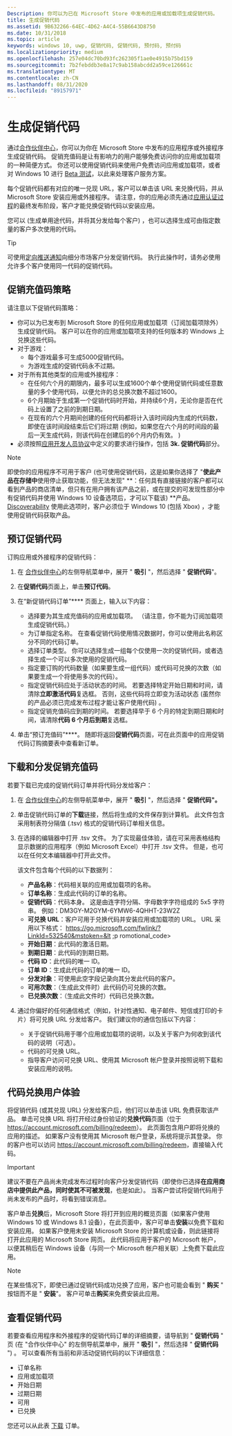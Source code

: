 ```yaml
---
Description: 你可以为已在 Microsoft Store 中发布的应用或加载项生成促销代码。
title: 生成促销代码
ms.assetid: 9B632266-64EC-4D62-A4C4-55B6643D8750
ms.date: 10/31/2018
ms.topic: article
keywords: windows 10, uwp, 促销代码, 促销代码, 预付码, 预付码
ms.localizationpriority: medium
ms.openlocfilehash: 257e04dc70bd93fc262305f1ae0e4915b75bd159
ms.sourcegitcommit: 7b2febddb3e8a17c9ab158abcdd2a59ce126661c
ms.translationtype: MT
ms.contentlocale: zh-CN
ms.lasthandoff: 08/31/2020
ms.locfileid: "89157971"
---
```

# <a name="generate-promotional-codes"></a>生成促销代码


通过[合作伙伴中心](https://partner.microsoft.com/dashboard)，你可以为你在 Microsoft Store 中发布的应用程序或外接程序生成促销代码。 促销充值码是让有影响力的用户能够免费访问你的应用或加载项的一种简便方式。 你还可以使用促销代码来使用户免费访问应用或加载项，或者对 Windows 10 进行 [Beta 测试](beta-testing-and-targeted-distribution.md)，以此来处理客户服务方案。 

每个促销代码都有对应的唯一兑现 URL，客户可以单击该 URL 来兑换代码，并从 Microsoft Store 安装应用或外接程序。  请注意，你的应用必须先通过[应用认证过程](the-app-certification-process.md)的最终发布阶段，客户才能兑换促销代码以安装应用。

您可以 (生成单用途代码，并将其分发给每个客户) ，也可以选择生成可由指定数量的客户多次使用的代码。

> [!TIP]
> 可使用[定向推送通知](send-push-notifications-to-your-apps-customers.md)向细分市场客户分发促销代码。 执行此操作时，请务必使用允许多个客户使用同一代码的促销代码。


## <a name="promotional-code-policies"></a>促销充值码策略

请注意以下促销代码策略：

-   你可以为已发布到 Microsoft Store 的任何应用或加载项（订阅加载项除外）生成促销代码。 客户可以在你的应用或加载项支持的任何版本的 Windows 上兑换这些代码。
-   对于游戏：
    - 每个游戏最多可生成5000促销代码。
    - 为游戏生成的促销代码永不过期。
- 对于所有其他类型的应用或外接程序：
    - 在任何六个月的期限内，最多可以生成1600个单个使用促销代码或任意数量的多个使用代码，以便允许的总兑换次数不超过1600。
    - 6个月期始于生成第一个促销代码时开始，并持续6个月，无论你是否在代码上设置了之前的到期日期。
    - 在现有的六个月期间创建的任何代码都将计入该时间段内生成的代码数，即使在该时间段结束后它们将过期 (例如，如果您在六个月的时间段的最后一天生成代码，则该代码在创建后的6个月内仍有效。 ) 
-   必须按照[应用开发人员协议](/legal/windows/agreements/app-developer-agreement)中定义的要求进行操作，包括 **3k. 促销代码**部分。

> [!NOTE]
> 即使你的应用程序不可用于客户 (也可使用促销代码，这是如果你选择了 "**使此产品在存储中**使用停止获取功能，但无法发现" **：任何具有直接链接的客户都可以看到产品的商店清单，但只有在用户拥有该产品之前，或在提交的可发现性部分中有促销代码并使用 Windows 10 设备选项后，才可以下载该) **产品。 [Discoverability](choose-visibility-options.md#discoverability) 使用此选项时，客户必须位于 Windows 10 (包括 Xbox) ，才能使用促销代码获取产品。


## <a name="order-promotional-codes"></a>预订促销代码

订购应用或外接程序的促销代码：

1.  在 [合作伙伴中心](https://partner.microsoft.com/dashboard)的左侧导航菜单中，展开 " **吸引** "，然后选择 " **促销代码**"。

2.   在**促销代码**页面上，单击**预订代码**。

3.  在“新促销代码订单”**** 页面上，输入以下内容：
    -   选择要为其生成充值码的应用或加载项。 （请注意，你不能为订阅加载项生成促销代码。）
    -   为订单指定名称。 在查看促销代码使用情况数据时，你可以使用此名称区分不同的代码订单。
    -   选择订单类型。 你可以选择生成一组每个仅使用一次的促销代码，或者选择生成一个可以多次使用的促销代码。
    -   指定要订购的代码数量（如果要生成一组代码）或代码可兑换的次数（如果要生成一个将使用多次的代码）。
    -   指定促销代码应处于活动状态的时间。 若要选择特定开始日期和时间，请清除**立即激活代码**复选框。 否则，这些代码将立即变为活动状态 (虽然你的产品必须已完成发布过程才能让客户使用代码) 。
    -   指定促销充值码应到期的时间。 若要选择早于 6 个月的特定到期日期和时间，请清除**代码 6 个月后到期**复选框。

4.  单击“预订充值码”****。 随即将返回**促销代码**页面，可在此页面中的应用促销代码订购摘要表中查看新订单。


## <a name="download-and-distribute-promotional-codes"></a>下载和分发促销充值码

若要下载已完成的促销代码订单并将代码分发给客户：

1.  在 [合作伙伴中心](https://partner.microsoft.com/dashboard)的左侧导航菜单中，展开 " **吸引** "，然后选择 " **促销代码"。**
2.  单击促销代码订单的**下载**链接，然后将生成的文件保存到计算机。 此文件包含采用制表符分隔值 (.tsv) 格式的促销代码订单相关信息。
3.  在选择的编辑器中打开 .tsv 文件。 为了实现最佳体验，请在可采用表格结构显示数据的应用程序（例如 Microsoft Excel）中打开 .tsv 文件。 但是，也可以在任何文本编辑器中打开此文件。

    该文件包含每个代码的以下数据列：

    -   **产品名称**：代码相关联的应用或加载项的名称。
    -   **订单名称**：生成此代码的订单的名称。
    -   **促销代码**：代码本身。 这是由连字符分隔、字母数字字符组成的 5x5 字符串。 例如：DM3GY-M2GYM-6YMW6-4QHHT-23W2Z
    -   **可兑换 URL**：客户可用于兑换代码并安装应用或加载项的 URL。 URL 采用以下格式： https://go.microsoft.com/fwlink/?LinkId=532540&mstoken=&lt ;p romotional_code>
    -   **开始日期**：此代码的激活日期。
    -   **到期日期**：此代码的到期日期。
    -   **代码 ID**：此代码的唯一 ID。
    -   **订单 ID**：生成此代码的订单的唯一 ID。
    -   **分发对象**：可使用此空字段记录向其分发此代码的客户。
    -   **可用次数**：（生成此文件时）此代码仍可兑换的次数。
    -   **已兑换次数**：（生成此文件时）代码已兑换次数。

4.  通过你偏好的任何通信格式（例如，针对性通知、电子邮件、短信或打印的卡片）将可兑换 URL 分发给客户。 我们建议你的通信包括以下内容：
    -   关于促销代码用于哪个应用或加载项的说明，以及关于客户为何收到该代码的说明（可选）。
    -   代码的可兑换 URL。
    -   指导客户访问可兑换 URL、使用其 Microsoft 帐户登录并按照说明下载和安装应用的说明。


## <a name="code-redemption-user-experience"></a>代码兑换用户体验

将促销代码 (或其兑现 URL) 分发给客户后，他们可以单击该 URL 免费获取该产品。 单击可兑换 URL 将打开经过身份验证的**兑换代码**页面（位于 <https://account.microsoft.com/billing/redeem>）。 此页面包含用户即将兑换的应用的描述。 如果客户没有使用其 Microsoft 帐户登录，系统将提示其登录。 你的客户也可以访问 <https://account.microsoft.com/billing/redeem>，直接输入代码。

> [!IMPORTANT]
> 建议不要在产品尚未完成发布过程时向客户分发促销代码（即使你已选择**在应用商店中提供此产品，同时使其不可被发现**，也是如此）。 当客户尝试将促销代码用于尚未发布的产品时，将看到错误消息。

客户单击**兑换**后，Microsoft Store 将打开到应用的概览页面（如果客户使用 Windows 10 或 Windows 8.1 设备），在此页面中，客户可单击**安装**以免费下载和安装应用。 如果客户使用未安装 Microsoft Store 的计算机或设备，则此链接将打开此应用的 Microsoft Store 网页。 此代码将应用于客户的 Microsoft 帐户，以便其稍后在 Windows 设备（与同一个 Microsoft 帐户相关联）上免费下载此应用。

> [!NOTE]
> 在某些情况下，即使已通过促销代码成功兑换了应用，客户也可能会看到 " **购买** " 按钮而不是 " **安装**"。 客户可单击**购买**来免费安装此应用。


## <a name="review-your-promotional-codes"></a>查看促销代码

若要查看应用程序和外接程序的促销代码订单的详细摘要，请导航到 " **促销代码** " 页 (在 "合作伙伴中心" 的左侧导航菜单中，展开 " **吸引** "，然后选择 " **促销代码** ") 。 可以查看所有当前和非活动促销代码的以下详细信息：
-   订单名称
-   应用或加载项
-   开始日期
-   过期日期
-   可用
-   已兑换

您还可以从此表 [下载](#download-and-distribute-promotional-codes) 订单。

 